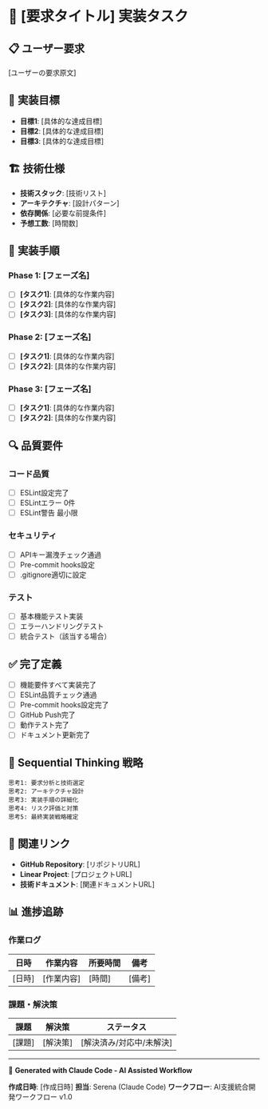 # 🚀 [要求タイトル] 実装タスク

## 📋 ユーザー要求
[ユーザーの要求原文]

## 🎯 実装目標
- **目標1**: [具体的な達成目標]
- **目標2**: [具体的な達成目標]
- **目標3**: [具体的な達成目標]

## 🏗️ 技術仕様
- **技術スタック**: [技術リスト]
- **アーキテクチャ**: [設計パターン]
- **依存関係**: [必要な前提条件]
- **予想工数**: [時間数]

## 📝 実装手順

### Phase 1: [フェーズ名]
- [ ] **[タスク1]**: [具体的な作業内容]
- [ ] **[タスク2]**: [具体的な作業内容]
- [ ] **[タスク3]**: [具体的な作業内容]

### Phase 2: [フェーズ名]
- [ ] **[タスク1]**: [具体的な作業内容]
- [ ] **[タスク2]**: [具体的な作業内容]

### Phase 3: [フェーズ名]
- [ ] **[タスク1]**: [具体的な作業内容]
- [ ] **[タスク2]**: [具体的な作業内容]

## 🔍 品質要件

### コード品質
- [ ] ESLint設定完了
- [ ] ESLintエラー 0件
- [ ] ESLint警告 最小限

### セキュリティ
- [ ] APIキー漏洩チェック通過
- [ ] Pre-commit hooks設定
- [ ] .gitignore適切に設定

### テスト
- [ ] 基本機能テスト実装
- [ ] エラーハンドリングテスト
- [ ] 統合テスト（該当する場合）

## ✅ 完了定義
- [ ] 機能要件すべて実装完了
- [ ] ESLint品質チェック通過
- [ ] Pre-commit hooks設定完了
- [ ] GitHub Push完了
- [ ] 動作テスト完了
- [ ] ドキュメント更新完了

## 🎯 Sequential Thinking 戦略
```
思考1: 要求分析と技術選定
思考2: アーキテクチャ設計
思考3: 実装手順の詳細化
思考4: リスク評価と対策
思考5: 最終実装戦略確定
```

## 🔗 関連リンク
- **GitHub Repository**: [リポジトリURL]
- **Linear Project**: [プロジェクトURL]
- **技術ドキュメント**: [関連ドキュメントURL]

## 📊 進捗追跡

### 作業ログ
| 日時 | 作業内容 | 所要時間 | 備考 |
|------|----------|----------|------|
| [日時] | [作業内容] | [時間] | [備考] |

### 課題・解決策
| 課題 | 解決策 | ステータス |
|------|--------|------------|
| [課題] | [解決策] | [解決済み/対応中/未解決] |

---

🤖 **Generated with Claude Code - AI Assisted Workflow**

**作成日時**: [作成日時]
**担当**: Serena (Claude Code)
**ワークフロー**: AI支援統合開発ワークフロー v1.0